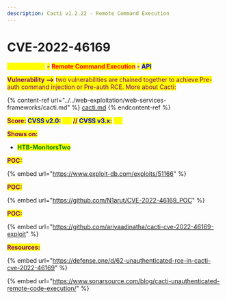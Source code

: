 ```yaml
---
description: Cacti v1.2.22 - Remote Command Execution
---
```


# CVE-2022-46169

<mark style="color:yellow;">**Cacti v1.2.22**</mark> <mark style="color:purple;">**-**</mark> <mark style="color:red;">**Remote Command Execution**</mark>**&#x20;**<mark style="color:purple;">**-**</mark> <mark style="color:blue;">**API**</mark>

<mark style="color:purple;">**Vulnerability -->**</mark> <mark style="color:purple;"></mark><mark style="color:purple;">two vulnerabilities are chained together to achieve Pre-auth command injection or Pre-auth RCE. More about Cacti:</mark>

{% content-ref url="../../web-exploitation/web-services-frameworks/cacti.md" %}
[cacti.md](../../web-exploitation/web-services-frameworks/cacti.md)
{% endcontent-ref %}

<mark style="color:purple;">**Score:**</mark>**&#x20;**<mark style="color:blue;">**CVSS v2.0**</mark><mark style="color:purple;">**:**</mark>**&#x20;**<mark style="color:yellow;">**`N/A`**</mark>**&#x20;**<mark style="color:purple;">**//**</mark>**&#x20;**<mark style="color:blue;">**CVSS v3.x**</mark><mark style="color:purple;">**:**</mark>**&#x20;**<mark style="color:yellow;">**`9.8`**</mark>

<mark style="color:purple;">**Shows on:**</mark>

* <mark style="color:green;">**HTB-MonitorsTwo**</mark>

<mark style="color:purple;">**POC:**</mark>

{% embed url="https://www.exploit-db.com/exploits/51166" %}

<mark style="color:purple;">**POC:**</mark>

{% embed url="https://github.com/N1arut/CVE-2022-46169_POC" %}

<mark style="color:purple;">**POC:**</mark>

{% embed url="https://github.com/ariyaadinatha/cacti-cve-2022-46169-exploit" %}

<mark style="color:purple;">**Resources:**</mark>

{% embed url="https://defense.one/d/62-unauthenticated-rce-in-cacti-cve-2022-46169" %}

{% embed url="https://www.sonarsource.com/blog/cacti-unauthenticated-remote-code-execution/" %}
